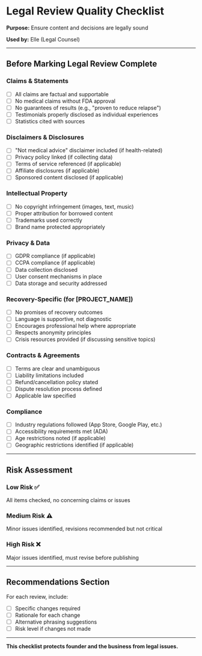 # Legal Review Quality Checklist

**Purpose:** Ensure content and decisions are legally sound

**Used by:** Elle (Legal Counsel)

---

## Before Marking Legal Review Complete

### Claims & Statements
- [ ] All claims are factual and supportable
- [ ] No medical claims without FDA approval
- [ ] No guarantees of results (e.g., "proven to reduce relapse")
- [ ] Testimonials properly disclosed as individual experiences
- [ ] Statistics cited with sources

### Disclaimers & Disclosures
- [ ] "Not medical advice" disclaimer included (if health-related)
- [ ] Privacy policy linked (if collecting data)
- [ ] Terms of service referenced (if applicable)
- [ ] Affiliate disclosures (if applicable)
- [ ] Sponsored content disclosed (if applicable)

### Intellectual Property
- [ ] No copyright infringement (images, text, music)
- [ ] Proper attribution for borrowed content
- [ ] Trademarks used correctly
- [ ] Brand name protected appropriately

### Privacy & Data
- [ ] GDPR compliance (if applicable)
- [ ] CCPA compliance (if applicable)
- [ ] Data collection disclosed
- [ ] User consent mechanisms in place
- [ ] Data storage and security addressed

### Recovery-Specific (for [PROJECT_NAME])
- [ ] No promises of recovery outcomes
- [ ] Language is supportive, not diagnostic
- [ ] Encourages professional help where appropriate
- [ ] Respects anonymity principles
- [ ] Crisis resources provided (if discussing sensitive topics)

### Contracts & Agreements
- [ ] Terms are clear and unambiguous
- [ ] Liability limitations included
- [ ] Refund/cancellation policy stated
- [ ] Dispute resolution process defined
- [ ] Applicable law specified

### Compliance
- [ ] Industry regulations followed (App Store, Google Play, etc.)
- [ ] Accessibility requirements met (ADA)
- [ ] Age restrictions noted (if applicable)
- [ ] Geographic restrictions identified (if applicable)

---

## Risk Assessment

### Low Risk ✅
All items checked, no concerning claims or issues

### Medium Risk ⚠️
Minor issues identified, revisions recommended but not critical

### High Risk ❌
Major issues identified, must revise before publishing

---

## Recommendations Section

For each review, include:
- [ ] Specific changes required
- [ ] Rationale for each change
- [ ] Alternative phrasing suggestions
- [ ] Risk level if changes not made

---

**This checklist protects founder and the business from legal issues.**





